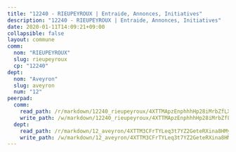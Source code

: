 ```yaml
---
title: "12240 - RIEUPEYROUX | Entraide, Annonces, Initiatives"
description: "12240 - RIEUPEYROUX | Entraide, Annonces, Initiatives"
date: 2020-01-11T14:09:21+09:00
collapsible: false
layout: commune
comm:
  nom: "RIEUPEYROUX"
  slug: rieupeyroux
  cp: "12240"
dept:
  nom: "Aveyron"
  slug: aveyron
  num: "12"
peerpad:
  comm:
    read_path: /r/markdown/12240_rieupeyroux/4XTTMApzEnphhhHp28iMrbZfLXH5L7sYkCSgAkFcts1HkdByk
    write_path: /w/markdown/12240_rieupeyroux/4XTTMApzEnphhhHp28iMrbZfLXH5L7sYkCSgAkFcts1HkdByk-K3TgUtFuHL7PDRfxKVgdyt8FNfSeECy4nxXyi7UMnt52m91X1XGpGe4na3CGu7kSA1Qmodga6EarVBzycdzUidJWWmCSfA4muGspJxz6yYHca3nBfFSMKAWZUhy6tJqF7CSZdXFp
  dept:
    read_path: /r/markdown/12_aveyron/4XTTM3CFrTYLeq3t7YZ2GeteRXina8HMy585xLdATaEm28gJq
    write_path: /w/markdown/12_aveyron/4XTTM3CFrTYLeq3t7YZ2GeteRXina8HMy585xLdATaEm28gJq-K3TgUfu3tdsvnJNzfCjLcQBm4uQ83gag77qnaAo9pjUvbpQyfAVAxJdyULKffeJFVcGHHVraYZNVQhiGBeBUKBFLy2Vr8dapgU6tQCmoJQ6dgnoqRGmK9bSxqhW9VArfxRuTPcgV
---
```


